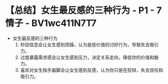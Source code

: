 # 【总结】女生最反感的三种行为 - P1 - 7情子 - BV1wc411N7T7

-   女生最反感的三种行为
    1.  秒回信息会让女生感到烦躁，认为是低价值的讨好行为，导致失去吸引力。
    2.  过度暴露需求感会让女生感到压力，决定关系走向，降低你的价值和魅力。
    3.  喜欢对女生指手画脚会让女生感到反感，认为你只是在狡辩，失去信任和吸引力。